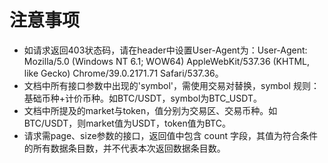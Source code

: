 # 注意事项

*   如请求返回403状态码，请在header中设置User-Agent为：User-Agent: Mozilla/5.0 (Windows NT 6.1; WOW64) AppleWebKit/537.36 (KHTML, like Gecko) Chrome/39.0.2171.71 Safari/537.36。
*   文档中所有接口参数中出现的'symbol'，需使用交易对替换，symbol 规则： 基础币种+计价币种。如BTC/USDT，symbol为BTC_USDT。
*   文档中所提及的market与token，值分别为交易区、交易币种。如BTC/USDT，则market值为USDT，token值为BTC。
*   请求需page、size参数的接口，返回值中包含 count 字段，其值为符合条件的所有数据条目数，并不代表本次返回数据条目数。

